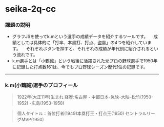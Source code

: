# seika-2q-cc

### 課題の説明
- グラフJSを使ってk.mという選手の成績データを紹介するツールです。
　成績としては具体的に「打率、本塁打、打点、盗塁」の4つを紹介しています。
　それぞれボタンを押すと、それぞれの成績が年代別に紹介されるという流れです。
- k.m選手とは「小鶴誠」という戦後に活躍された元プロの野球選手で1950年に記録した打点数161は、今でもプロ野球シーズン歴代1位の記録です。
--- 
### k.m(小鶴誠)選手のプロフィール
 > 1922年(大正11年)生まれ
 > 経歴:名古屋・中部日本-急映-大映-松竹(1950-1952)
   -広島(1953-1958)

 > 個人タイトル：首位打者(1949)本塁打王・打点王(1950) セントラルリーグMVP(1950)